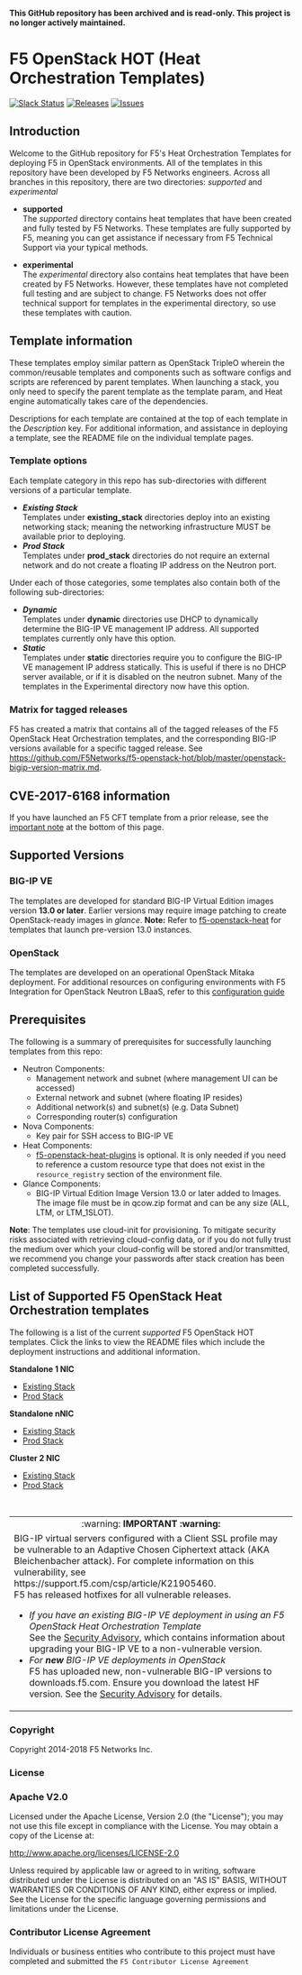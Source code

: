 
**This GitHub repository has been archived and is read-only. This project is no longer actively maintained.**





# F5 OpenStack HOT (Heat Orchestration Templates)

[![Slack Status](https://f5cloudsolutions.herokuapp.com/badge.svg)](https://f5cloudsolutions.herokuapp.com)
[![Releases](https://img.shields.io/github/release/f5networks/f5-openstack-hot.svg)](https://github.com/f5networks/f5-openstack-hot/releases)
[![Issues](https://img.shields.io/github/issues/f5networks/f5-openstack-hot.svg)](https://github.com/f5networks/f5-openstack-hot/issues)


## Introduction
 
Welcome to the GitHub repository for F5's Heat Orchestration Templates for deploying F5 in OpenStack environments.  All of the templates in this repository have been developed by F5 Networks engineers. Across all branches in this repository, there are two directories: *supported* and *experimental*

  - **supported**<br>
  The *supported* directory contains heat templates that have been created and fully tested by F5 Networks. These templates are fully supported by F5, meaning you can get assistance if necessary from F5 Technical Support via your typical methods.

  - **experimental**<br>
  The *experimental* directory also contains heat templates that have been created by F5 Networks. However, these templates have not completed full testing and are subject to change. F5 Networks does not offer technical support for templates in the experimental directory, so use these templates with caution.

## Template information
These templates employ similar pattern as OpenStack TripleO wherein the common/reusable templates and components such as software configs and scripts are referenced by parent templates. When launching a stack, you only need to specify the parent template as the template param, and Heat engine automatically takes care of the dependencies.

Descriptions for each template are contained at the top of each template in the *Description* key.
For additional information, and assistance in deploying a template, see the README file on the individual template pages.

### Template options
Each template category in this repo has sub-directories with different versions of a particular template. 
  - ***Existing Stack***  
  Templates under **existing_stack** directories deploy into an existing networking stack; meaning the networking infrastructure MUST be available prior to deploying. 
  - ***Prod Stack***  
  Templates under **prod_stack**  directories do not require an external network and do not create a floating IP address on the Neutron port.

Under each of those categories, some templates also contain both of the following sub-directories:
  - ***Dynamic***    
  Templates under **dynamic** directories use DHCP to dynamically determine the BIG-IP VE management IP address. All supported templates currently only have this option.
  - ***Static***    
  Templates under **static** directories require you to configure the BIG-IP VE management IP address statically.  This is useful if there is no DHCP server available, or if it is disabled on the neutron subnet.  Many of the templates in the Experimental directory now have this option. 

### Matrix for tagged releases
F5 has created a matrix that contains all of the tagged releases of the F5 OpenStack Heat Orchestration templates, and the corresponding BIG-IP versions available for a specific tagged release. See https://github.com/F5Networks/f5-openstack-hot/blob/master/openstack-bigip-version-matrix.md.

## CVE-2017-6168 information
If you have launched an F5 CFT template from a prior release, see the <a href="#important">important note</a> at the bottom of this page.

## Supported Versions

### BIG-IP VE
The templates are developed for standard BIG-IP Virtual Edition images version **13.0 or later**.
Earlier versions may require image patching to create OpenStack-ready images in *glance*.
**Note:**
Refer to [f5-openstack-heat](https://github.com/F5Networks/f5-openstack-heat) for templates that launch pre-version 13.0 instances.

### OpenStack
The templates are developed on an operational OpenStack Mitaka deployment.
For additional resources on configuring environments with F5 Integration for OpenStack Neutron LBaaS, refer to this [configuration guide](http://clouddocs.f5.com/cloud/openstack/v1/lbaas/index.html)

## Prerequisites
The following is a summary of prerequisites for successfully launching templates from this repo:
  - Neutron Components:
    - Management network and subnet (where management UI can be accessed)
    - External network and subnet (where floating IP resides)
    - Additional network(s) and subnet(s) (e.g. Data Subnet)
    - Corresponding router(s) configuration
  - Nova Components:
    - Key pair for SSH access to BIG-IP VE
  - Heat Components:
    - [f5-openstack-heat-plugins](https://github.com/F5Networks/f5-openstack-heat-plugins) is optional. It is only needed if you need to reference a custom resource type that does not exist in the `resource_registry` section of the environment file. 
  - Glance Components:
    - BIG-IP Virtual Edition Image Version 13.0 or later added to Images. The image file must be in qcow.zip format and can be any size (ALL, LTM, or LTM_1SLOT).

**Note**: The templates use cloud-init for provisioning. To mitigate security risks associated with retrieving cloud-config data, or if you do not fully trust the medium over which your cloud-config will be stored and/or transmitted, we recommend you change your passwords after stack creation has been completed successfully. 


## List of Supported F5 OpenStack Heat Orchestration templates 
The following is a list of the current *supported* F5 OpenStack HOT templates. Click the links to view the README files which include the deployment instructions and additional information.

**Standalone 1 NIC**
  - [Existing Stack](https://github.com/F5Networks/f5-openstack-hot/tree/master/supported/templates/standalone/1nic/existing_stack/dynamic)
  - [Prod Stack](https://github.com/F5Networks/f5-openstack-hot/tree/master/supported/templates/standalone/1nic/prod_stack/dynamic)

**Standalone nNIC**
  - [Existing Stack](https://github.com/F5Networks/f5-openstack-hot/tree/master/supported/templates/standalone/nnic/existing_stack/dynamic)
  - [Prod Stack](https://github.com/F5Networks/f5-openstack-hot/tree/master/supported/templates/standalone/nnic/prod_stack/dynamic)
  
**Cluster 2 NIC**
  - [Existing Stack](https://github.com/F5Networks/f5-openstack-hot/tree/master/supported/templates/cluster/2nic/existing_stack/dynamic)
  - [Prod Stack](https://github.com/F5Networks/f5-openstack-hot/tree/master/supported/templates/cluster/2nic/prod_stack/dynamic)
  



<br>
<a name="important"></a>
<table>
 <tr>
  <td align=center>:warning: <strong>IMPORTANT<strong> :warning:  </td>
 </tr>
 <tr>
  <td>BIG-IP virtual servers configured with a Client SSL profile may be vulnerable to an Adaptive Chosen Ciphertext attack (AKA Bleichenbacher attack). For complete information on this vulnerability, see https://support.f5.com/csp/article/K21905460. <br>F5 has released hotfixes for all vulnerable releases. <br>  
   <ul>
    <li><em>If you have an existing BIG-IP VE deployment in using an F5 OpenStack Heat Orchestration Template </em>  <br>See the <a href="https://support.f5.com/csp/article/K21905460">Security Advisory</a>, which contains information about upgrading your BIG-IP VE to a non-vulnerable version.</li>
    <li><em>For <strong>new</strong> BIG-IP VE deployments in OpenStack</em><br> F5 has uploaded new, non-vulnerable BIG-IP versions to downloads.f5.com.  Ensure you download the latest HF version. See the <a href="https://support.f5.com/csp/article/K21905460">Security Advisory</a> for details.</li>
    
   </ul></td>
 </tr>
</table>


### Copyright

Copyright 2014-2018 F5 Networks Inc.


### License


### Apache V2.0

Licensed under the Apache License, Version 2.0 (the "License"); you may not use
this file except in compliance with the License. You may obtain a copy of the
License at:

http://www.apache.org/licenses/LICENSE-2.0

Unless required by applicable law or agreed to in writing, software
distributed under the License is distributed on an "AS IS" BASIS,
WITHOUT WARRANTIES OR CONDITIONS OF ANY KIND, either express or implied.
See the License for the specific language governing permissions and limitations
under the License.


### Contributor License Agreement

Individuals or business entities who contribute to this project must have
completed and submitted the `F5 Contributor License Agreement`
